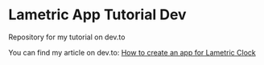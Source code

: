 # Lametric App Tutorial Dev
Repository for my tutorial on dev.to

You can find my article on dev.to:
[How to create an app for Lametric Clock](https://dev.to/blishikata/create-an-app-for-your-lametric-clock-348c)
